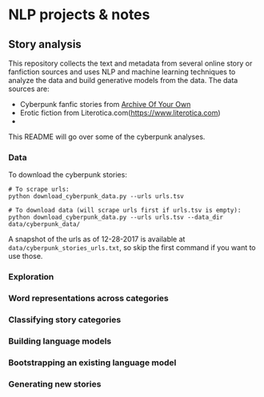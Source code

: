 # NLP projects & notes

## Story analysis

This repository collects the text and metadata from several online story or fanfiction sources and uses NLP and machine learning techniques to analyze the data and build generative models from the data. The data sources are:  

* Cyberpunk fanfic stories from [Archive Of Your Own](https://archiveofourown.org/tags/Cyberpunk)
* Erotic fiction from Literotica.com(https://www.literotica.com)
* 

This README will go over some of the cyberpunk analyses. 

### Data
To download the cyberpunk stories: 

```
# To scrape urls:
python download_cyberpunk_data.py --urls urls.tsv

# To download data (will scrape urls first if urls.tsv is empty):
python download_cyberpunk_data.py --urls urls.tsv --data_dir data/cyberpunk_data/
```  
A snapshot of the urls as of 12-28-2017 is available at `data/cyberpunk_stories_urls.txt`, so skip the first command if you want to use those.  

### Exploration  

### Word representations across categories

### Classifying story categories

### Building language models

### Bootstrapping an existing language model

### Generating new stories

